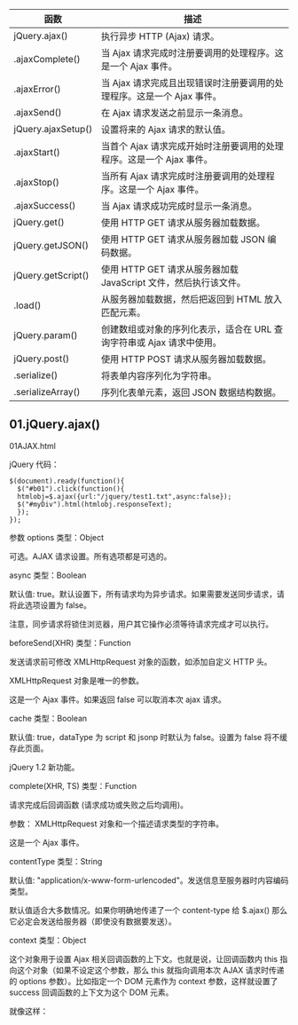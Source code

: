 | 函数                    | 描述                                          |
|-----------------------|---------------------------------------------|
| jQuery\.ajax\(\)      | 执行异步 HTTP \(Ajax\) 请求。                      |
| \.ajaxComplete\(\)    | 当 Ajax 请求完成时注册要调用的处理程序。这是一个 Ajax 事件。        |
| \.ajaxError\(\)       | 当 Ajax 请求完成且出现错误时注册要调用的处理程序。这是一个 Ajax 事件。   |
| \.ajaxSend\(\)        | 在 Ajax 请求发送之前显示一条消息。                        |
| jQuery\.ajaxSetup\(\) | 设置将来的 Ajax 请求的默认值。                          |
| \.ajaxStart\(\)       | 当首个 Ajax 请求完成开始时注册要调用的处理程序。这是一个 Ajax 事件。    |
| \.ajaxStop\(\)        | 当所有 Ajax 请求完成时注册要调用的处理程序。这是一个 Ajax 事件。      |
| \.ajaxSuccess\(\)     | 当 Ajax 请求成功完成时显示一条消息。                       |
| jQuery\.get\(\)       | 使用 HTTP GET 请求从服务器加载数据。                     |
| jQuery\.getJSON\(\)   | 使用 HTTP GET 请求从服务器加载 JSON 编码数据。             |
| jQuery\.getScript\(\) | 使用 HTTP GET 请求从服务器加载 JavaScript 文件，然后执行该文件。 |
| \.load\(\)            | 从服务器加载数据，然后把返回到 HTML 放入匹配元素。                |
| jQuery\.param\(\)     | 创建数组或对象的序列化表示，适合在 URL 查询字符串或 Ajax 请求中使用。    |
| jQuery\.post\(\)      | 使用 HTTP POST 请求从服务器加载数据。                    |
| \.serialize\(\)       | 将表单内容序列化为字符串。                               |
| \.serializeArray\(\)  | 序列化表单元素，返回 JSON 数据结构数据。                     |


## 01.jQuery.ajax()
01AJAX.html

jQuery 代码：
~~~
$(document).ready(function(){
  $("#b01").click(function(){
  htmlobj=$.ajax({url:"/jquery/test1.txt",async:false});
  $("#myDiv").html(htmlobj.responseText);
  });
});
~~~

参数
options
类型：Object

可选。AJAX 请求设置。所有选项都是可选的。

async
类型：Boolean

默认值: true。默认设置下，所有请求均为异步请求。如果需要发送同步请求，请将此选项设置为 false。

注意，同步请求将锁住浏览器，用户其它操作必须等待请求完成才可以执行。

beforeSend(XHR)
类型：Function

发送请求前可修改 XMLHttpRequest 对象的函数，如添加自定义 HTTP 头。

XMLHttpRequest 对象是唯一的参数。

这是一个 Ajax 事件。如果返回 false 可以取消本次 ajax 请求。

cache
类型：Boolean

默认值: true，dataType 为 script 和 jsonp 时默认为 false。设置为 false 将不缓存此页面。

jQuery 1.2 新功能。

complete(XHR, TS)
类型：Function

请求完成后回调函数 (请求成功或失败之后均调用)。

参数： XMLHttpRequest 对象和一个描述请求类型的字符串。

这是一个 Ajax 事件。

contentType
类型：String

默认值: "application/x-www-form-urlencoded"。发送信息至服务器时内容编码类型。

默认值适合大多数情况。如果你明确地传递了一个 content-type 给 $.ajax() 那么它必定会发送给服务器（即使没有数据要发送）。

context
类型：Object

这个对象用于设置 Ajax 相关回调函数的上下文。也就是说，让回调函数内 this 指向这个对象（如果不设定这个参数，那么 this 就指向调用本次 AJAX 请求时传递的 options 参数）。比如指定一个 DOM 元素作为 context 参数，这样就设置了 success 回调函数的上下文为这个 DOM 元素。

就像这样：